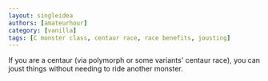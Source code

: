 ```yaml
---
layout: singleidea
authors: [amateurhour]
category: [vanilla]
tags: [C monster class, centaur race, race benefits, jousting]
---
```

If you are a centaur (via polymorph or some variants' centaur race), you can
joust things without needing to ride another monster.
